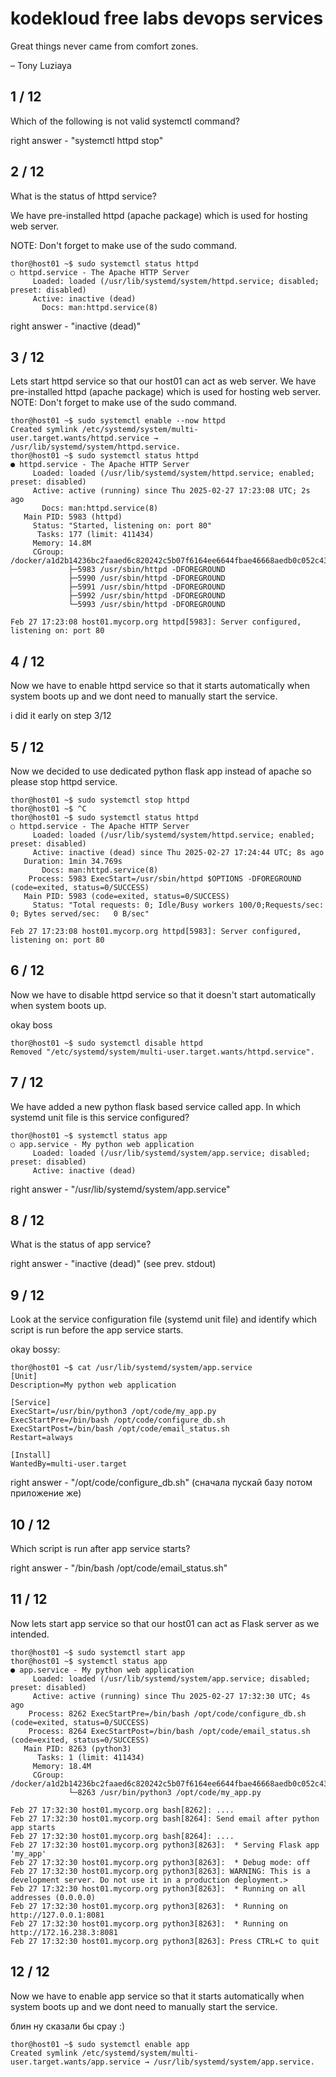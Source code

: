 # kodekloud free labs devops services

Great things never came from comfort zones.

– Tony Luziaya

## 1 / 12
Which of the following is not valid systemctl command?

right answer - "systemctl httpd stop"

## 2 / 12
What is the status of httpd service?

We have pre-installed httpd (apache package) which is used for hosting web server.


NOTE: Don't forget to make use of the sudo command.

```
thor@host01 ~$ sudo systemctl status httpd
○ httpd.service - The Apache HTTP Server
     Loaded: loaded (/usr/lib/systemd/system/httpd.service; disabled; preset: disabled)
     Active: inactive (dead)
       Docs: man:httpd.service(8)
```

right answer - "inactive (dead)"

## 3 / 12

Lets start httpd service so that our host01 can act as web server.
We have pre-installed httpd (apache package) which is used for hosting web server.
NOTE: Don't forget to make use of the sudo command.

```
thor@host01 ~$ sudo systemctl enable --now httpd
Created symlink /etc/systemd/system/multi-user.target.wants/httpd.service → /usr/lib/systemd/system/httpd.service.
thor@host01 ~$ sudo systemctl status httpd
● httpd.service - The Apache HTTP Server
     Loaded: loaded (/usr/lib/systemd/system/httpd.service; enabled; preset: disabled)
     Active: active (running) since Thu 2025-02-27 17:23:08 UTC; 2s ago
       Docs: man:httpd.service(8)
   Main PID: 5983 (httpd)
     Status: "Started, listening on: port 80"
      Tasks: 177 (limit: 411434)
     Memory: 14.8M
     CGroup: /docker/a1d2b14236bc2faaed6c820242c5b07f6164ee6644fbae46668aedb0c052c43a/system.slice/httpd.service
             ├─5983 /usr/sbin/httpd -DFOREGROUND
             ├─5990 /usr/sbin/httpd -DFOREGROUND
             ├─5991 /usr/sbin/httpd -DFOREGROUND
             ├─5992 /usr/sbin/httpd -DFOREGROUND
             └─5993 /usr/sbin/httpd -DFOREGROUND

Feb 27 17:23:08 host01.mycorp.org httpd[5983]: Server configured, listening on: port 80
```

## 4 / 12

Now we have to enable httpd service so that it starts automatically when system boots up and we dont need to manually start the service.

i did it early on step 3/12

## 5 / 12
Now we decided to use dedicated python flask app instead of apache so please stop httpd service.

```
thor@host01 ~$ sudo systemctl stop httpd
thor@host01 ~$ ^C
thor@host01 ~$ sudo systemctl status httpd
○ httpd.service - The Apache HTTP Server
     Loaded: loaded (/usr/lib/systemd/system/httpd.service; enabled; preset: disabled)
     Active: inactive (dead) since Thu 2025-02-27 17:24:44 UTC; 8s ago
   Duration: 1min 34.769s
       Docs: man:httpd.service(8)
    Process: 5983 ExecStart=/usr/sbin/httpd $OPTIONS -DFOREGROUND (code=exited, status=0/SUCCESS)
   Main PID: 5983 (code=exited, status=0/SUCCESS)
     Status: "Total requests: 0; Idle/Busy workers 100/0;Requests/sec: 0; Bytes served/sec:   0 B/sec"

Feb 27 17:23:08 host01.mycorp.org httpd[5983]: Server configured, listening on: port 80
```

## 6 / 12

Now we have to disable httpd service so that it doesn't start automatically when system boots up.

okay boss

```
thor@host01 ~$ sudo systemctl disable httpd
Removed "/etc/systemd/system/multi-user.target.wants/httpd.service".
```

## 7 / 12

We have added a new python flask based service called app. In which systemd unit file is this service configured?

```
thor@host01 ~$ systemctl status app
○ app.service - My python web application
     Loaded: loaded (/usr/lib/systemd/system/app.service; disabled; preset: disabled)
     Active: inactive (dead)
```

right answer - "/usr/lib/systemd/system/app.service"

## 8 / 12

What is the status of app service?

right answer - "inactive (dead)" (see prev. stdout)

## 9 / 12

Look at the service configuration file (systemd unit file) and identify which script is run before the app service starts.

okay bossy:

```
thor@host01 ~$ cat /usr/lib/systemd/system/app.service
[Unit]
Description=My python web application

[Service]
ExecStart=/usr/bin/python3 /opt/code/my_app.py
ExecStartPre=/bin/bash /opt/code/configure_db.sh
ExecStartPost=/bin/bash /opt/code/email_status.sh
Restart=always

[Install]
WantedBy=multi-user.target
```

right answer - "/opt/code/configure_db.sh" (сначала пускай базу потом приложение же)

## 10 / 12

Which script is run after app service starts?

right answer - "/bin/bash /opt/code/email_status.sh"

## 11 / 12

Now lets start app service so that our host01 can act as Flask server as we intended.

```
thor@host01 ~$ sudo systemctl start app
thor@host01 ~$ systemctl status app
● app.service - My python web application
     Loaded: loaded (/usr/lib/systemd/system/app.service; disabled; preset: disabled)
     Active: active (running) since Thu 2025-02-27 17:32:30 UTC; 4s ago
    Process: 8262 ExecStartPre=/bin/bash /opt/code/configure_db.sh (code=exited, status=0/SUCCESS)
    Process: 8264 ExecStartPost=/bin/bash /opt/code/email_status.sh (code=exited, status=0/SUCCESS)
   Main PID: 8263 (python3)
      Tasks: 1 (limit: 411434)
     Memory: 18.4M
     CGroup: /docker/a1d2b14236bc2faaed6c820242c5b07f6164ee6644fbae46668aedb0c052c43a/system.slice/app.service
             └─8263 /usr/bin/python3 /opt/code/my_app.py

Feb 27 17:32:30 host01.mycorp.org bash[8262]: ....
Feb 27 17:32:30 host01.mycorp.org bash[8264]: Send email after python app starts
Feb 27 17:32:30 host01.mycorp.org bash[8264]: ....
Feb 27 17:32:30 host01.mycorp.org python3[8263]:  * Serving Flask app 'my_app'
Feb 27 17:32:30 host01.mycorp.org python3[8263]:  * Debug mode: off
Feb 27 17:32:30 host01.mycorp.org python3[8263]: WARNING: This is a development server. Do not use it in a production deployment.>
Feb 27 17:32:30 host01.mycorp.org python3[8263]:  * Running on all addresses (0.0.0.0)
Feb 27 17:32:30 host01.mycorp.org python3[8263]:  * Running on http://127.0.0.1:8081
Feb 27 17:32:30 host01.mycorp.org python3[8263]:  * Running on http://172.16.238.3:8081
Feb 27 17:32:30 host01.mycorp.org python3[8263]: Press CTRL+C to quit
```

## 12 / 12

Now we have to enable app service so that it starts automatically when system boots up and we dont need to manually start the service.

блин ну сказали бы срау :)

```
thor@host01 ~$ sudo systemctl enable app
Created symlink /etc/systemd/system/multi-user.target.wants/app.service → /usr/lib/systemd/system/app.service.
```


